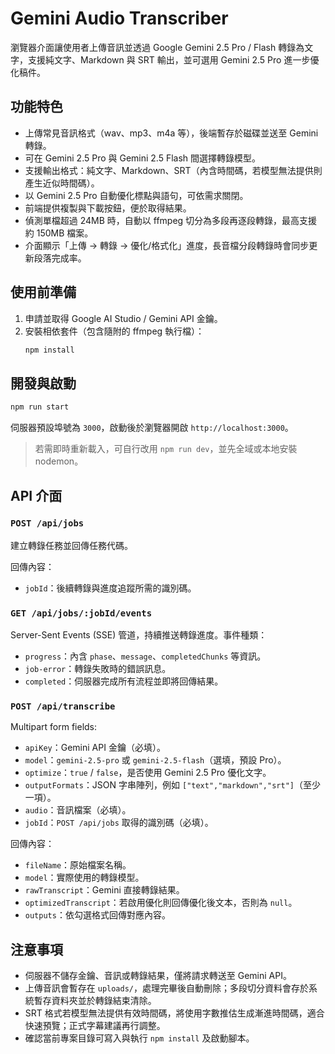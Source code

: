 # Gemini Audio Transcriber

瀏覽器介面讓使用者上傳音訊並透過 Google Gemini 2.5 Pro / Flash 轉錄為文字，支援純文字、Markdown 與 SRT 輸出，並可選用 Gemini 2.5 Pro 進一步優化稿件。

## 功能特色
- 上傳常見音訊格式（wav、mp3、m4a 等），後端暫存於磁碟並送至 Gemini 轉錄。
- 可在 Gemini 2.5 Pro 與 Gemini 2.5 Flash 間選擇轉錄模型。
- 支援輸出格式：純文字、Markdown、SRT（內含時間碼，若模型無法提供則產生近似時間碼）。
- 以 Gemini 2.5 Pro 自動優化標點與語句，可依需求關閉。
- 前端提供複製與下載按鈕，便於取得結果。
- 偵測單檔超過 24MB 時，自動以 ffmpeg 切分為多段再逐段轉錄，最高支援約 150MB 檔案。
- 介面顯示「上傳 → 轉錄 → 優化/格式化」進度，長音檔分段轉錄時會同步更新段落完成率。

## 使用前準備
1. 申請並取得 Google AI Studio / Gemini API 金鑰。
2. 安裝相依套件（包含隨附的 ffmpeg 執行檔）：
   ```bash
   npm install
   ```

## 開發與啟動
```bash
npm run start
```
伺服器預設埠號為 `3000`，啟動後於瀏覽器開啟 `http://localhost:3000`。

> 若需即時重新載入，可自行改用 `npm run dev`，並先全域或本地安裝 nodemon。

## API 介面
### `POST /api/jobs`
建立轉錄任務並回傳任務代碼。

回傳內容：
- `jobId`：後續轉錄與進度追蹤所需的識別碼。

### `GET /api/jobs/:jobId/events`
Server-Sent Events (SSE) 管道，持續推送轉錄進度。事件種類：
- `progress`：內含 `phase`、`message`、`completedChunks` 等資訊。
- `job-error`：轉錄失敗時的錯誤訊息。
- `completed`：伺服器完成所有流程並即將回傳結果。

### `POST /api/transcribe`
Multipart form fields:
- `apiKey`：Gemini API 金鑰（必填）。
- `model`：`gemini-2.5-pro` 或 `gemini-2.5-flash`（選填，預設 Pro）。
- `optimize`：`true` / `false`，是否使用 Gemini 2.5 Pro 優化文字。
- `outputFormats`：JSON 字串陣列，例如 `["text","markdown","srt"]`（至少一項）。
- `audio`：音訊檔案（必填）。
- `jobId`：`POST /api/jobs` 取得的識別碼（必填）。

回傳內容：
- `fileName`：原始檔案名稱。
- `model`：實際使用的轉錄模型。
- `rawTranscript`：Gemini 直接轉錄結果。
- `optimizedTranscript`：若啟用優化則回傳優化後文本，否則為 `null`。
- `outputs`：依勾選格式回傳對應內容。

## 注意事項
- 伺服器不儲存金鑰、音訊或轉錄結果，僅將請求轉送至 Gemini API。
- 上傳音訊會暫存在 `uploads/`，處理完畢後自動刪除；多段切分資料會存於系統暫存資料夾並於轉錄結束清除。
- SRT 格式若模型無法提供有效時間碼，將使用字數推估生成漸進時間碼，適合快速預覽；正式字幕建議再行調整。
- 確認當前專案目錄可寫入與執行 `npm install` 及啟動腳本。
